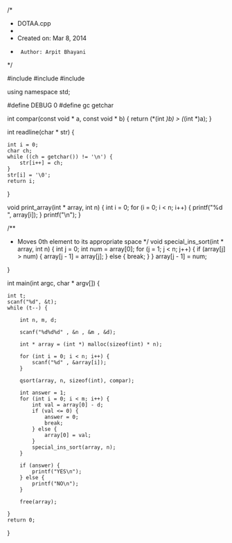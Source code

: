 /*
 * DOTAA.cpp
 *
 *  Created on: Mar 8, 2014
 *      Author: Arpit Bhayani
 */

#include <cstdio>
#include <cstdlib>
#include <iostream>

using namespace std;

#define DEBUG 0
#define gc getchar

int compar(const void * a, const void * b) {
	return (*(int *)b) > (*(int *)a);
}

int readline(char * str) {

	int i = 0;
	char ch;
	while ((ch = getchar()) != '\n') {
		str[i++] = ch;
	}
	str[i] = '\0';
	return i;
}

void print_array(int * array, int n) {
	int i = 0;
	for (i = 0; i < n; i++) {
		printf("%d ", array[i]);
	}
	printf("\n");
}

/**
 * Moves 0th element to its appropriate space
 */
void special_ins_sort(int * array, int n) {
	int j = 0;
	int num = array[0];
	for (j = 1; j < n; j++) {
		if (array[j] > num) {
			array[j - 1] = array[j];
		} else {
			break;
		}
	}
	array[j - 1] = num;

}


int main(int argc, char * argv[]) {

	int t;
	scanf("%d", &t);
	while (t--) {

		int n, m, d;

		scanf("%d%d%d" , &n , &m , &d);

		int * array = (int *) malloc(sizeof(int) * n);

		for (int i = 0; i < n; i++) {
			scanf("%d" , &array[i]);
		}

		qsort(array, n, sizeof(int), compar);

		int answer = 1;
		for (int i = 0; i < m; i++) {
			int val = array[0] - d;
			if (val <= 0) {
				answer = 0;
				break;
			} else {
				array[0] = val;
			}
			special_ins_sort(array, n);
		}

		if (answer) {
			printf("YES\n");
		} else {
			printf("NO\n");
		}

		free(array);

	}
	return 0;
}
